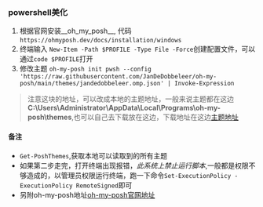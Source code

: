 ### powershell美化

1. 根据官网安装__oh_my_posh__, 代码```https://ohmyposh.dev/docs/installation/windows```
2. 终端输入 ```New-Item -Path $PROFILE -Type File -Force```创建配置文件，可以通过```code $PROFILE```打开
3. 修改主题 ```oh-my-posh init pwsh --config 'https://raw.githubusercontent.com/JanDeDobbeleer/oh-my-posh/main/themes/jandedobbeleer.omp.json' | Invoke-Expression```
  > 注意这块的地址，可以改成本地的主题地址，一般来说主题都在这边**C:\Users\Administrator\AppData\Local\Programs\oh-my-posh\themes**,也可以自己去下载放在这边，下载地址在这边[主题地址](https://github.com/JanDeDobbeleer/oh-my-posh/tree/main/themes)

#### 备注
- ```Get-PoshThemes```,获取本地可以读取到的所有主题
- 如果第二步走完，打开终端出现报错，*此系统上禁止运行脚本*,一般都是权限不够造成的，以管理员权限运行终端，跑一下命令```Set-ExecutionPolicy -ExecutionPolicy RemoteSigned```即可
- 另附oh-my-posh地址[oh-my-posh官网地址](https://ohmyposh.dev/)